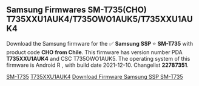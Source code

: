 <h2>Samsung Firmwares SM-T735(CHO) T735XXU1AUK4/T735OWO1AUK5/T735XXU1AUK4</h2>
Download the Samsung firmware for the ✅ <strong>Samsung SSP </strong> ⭐ <strong>SM-T735</strong> with product code <strong>CHO</strong> <strong> from Chile</strong>. This firmware has version number PDA <strong>T735XXU1AUK4</strong> and CSC T735OWO1AUK5. The operating system of this firmware is Android R , with build date 2021-12-10. Changelist <strong>22787351</strong>.


[SM-T735](https://samfirm.shop/samsung/model/SM-T735)
[T735XXU1AUK4](https://samfirm.shop/samsung/pda/T735XXU1AUK4)
[Download Firmware Samsung SSP SM-T735](https://samfirm.shop/samsung/firmware/481757)
